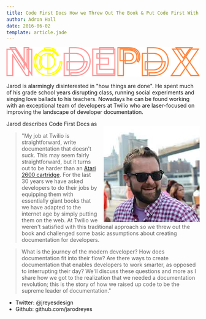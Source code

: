 ```yaml
---
title: Code First Docs How we Threw Out The Book & Put Code First With Twilio Documentation by Jarod Reyes
author: Adron Hall
date: 2016-06-02
template: article.jade
---
```

![Node PDX 2016](nodepdx-2016-logo.png)

Jarod is alarmingly disinterested in "how things are done". He spent much of his grade school years disrupting class, running social experiments and singing love ballads to his teachers. Nowadays he can be found working with an exceptional team of developers at Twilio who are laser-focused on improving the landscape of developer documentation.

<span class="more"></span>

<img class="image" src="jarodreyes.jpg" style="float: right;margin-left: 15px;margin-top: 15px;" />

Jarod describes Code First Docs as

> "My job at Twilio is straightforward, write documentation that doesn't suck. This may seem fairly straightforward, but it turns out to be harder than an [Atari 2600 cartridge](https://c1.staticflickr.com/5/4048/4353601145_5c12467871_b.jpg). For the last 30 years we have asked developers to do their jobs by equipping them with essentially giant books that we have adapted to the internet age by simply putting them on the web. At Twilio we weren't satisfied with this traditional approach so we threw out the book and challenged some basic assumptions about creating documentation for developers.

> What is the journey of the modern developer? How does documentation fit into their flow? Are there ways to create documentation that enables developers to work smarter, as opposed to interrupting their day? We'll discuss these questions and more as I share how we got to the realization that we needed a documentation revolution; this is the story of how we raised up code to be the supreme leader of documentation."

* Twitter: @jreyesdesign
* Github: github.com/jarodreyes